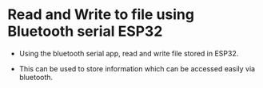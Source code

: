 # Read and Write to file using Bluetooth serial ESP32

- Using the bluetooth serial app, read and write file stored in ESP32.

- This can be used to store information which can be accessed easily via bluetooth.

